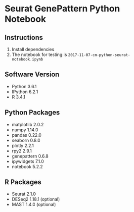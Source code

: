 # Seurat GenePattern Python Notebook

## Instructions

1. Install dependencies
2. The notebook for testing is `2017-11-07-cm-python-seurat-notebook.ipynb`

## Software Version

- Python 3.6.1
- IPython 6.2.1
- R 3.4.1

## Python Packages

- matplotlib 2.0.2
- numpy 1.14.0
- pandas 0.22.0
- seaborn 0.8.0
- plotly 2.2.1
- rpy2 2.9.1
- genepattern 0.6.8
- ipywidgets 7.1.0
- notebook 5.2.2

## R Packages

- Seurat 2.1.0
- DESeq2 1.18.1 (optional)
- MAST 1.4.0 (optional)
